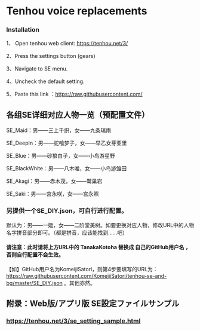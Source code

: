 # Tenhou voice replacements

### Installation

1、 Open tenhou web client: https://tenhou.net/3/

2、Press the settings button (gears)

3、Navigate to SE menu.

4、Uncheck the default setting.

5、Paste this link ：https://raw.githubusercontent.com/


## 各组SE详细对应人物一览（预配置文件）

SE_Maid：男——三上千织，女——九条璃雨

SE_DeepIn：男——蛇喰梦子，女——早乙女芽亚里

SE_Blue：男——砂狼白子，女——小鸟游星野

SE_BlackWhite：男——八木唯，女——小鸟游雏田

SE_Akagi：男——赤木茂，女——鹫巢岩

SE_Saki：男——宫永咲，女——宫永照


### 另提供一个SE_DIY.json，可自行进行配置。

默认为：男——一姬，女——二阶堂美树。如要更换对应人物，修改URL中的人物名字拼音部分即可。（都是拼音，应该能找到……吧）

#### 请注意：此时请将上方URL中的 TanakaKotoha 替换成 自己的GitHub用户名 ，否则自行配置不会生效。

【如】GitHub用户名为KomeijiSatori，则第4步要填写的URL为：https://raw.githubusercontent.com/KomeijiSatori/tenhou-se-and-bg/master/SE_DIY.json 。其他亦然。


## 附录：Web版/アプリ版 SE設定ファイルサンプル

### https://tenhou.net/3/se_setting_sample.html
